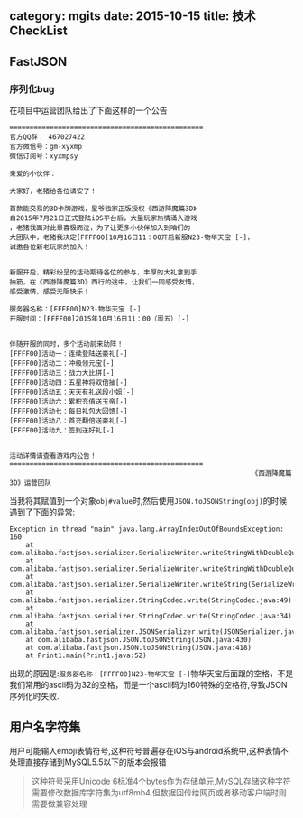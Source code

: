 category: mgits
date: 2015-10-15
title: 技术CheckList
---

## FastJSON

### 序列化bug
在项目中运营团队给出了下面这样的一个公告
```
================================================
官方QQ群： 467027422
官方微信号：gm-xyxmp
微信订阅号：xyxmpsy

亲爱的小伙伴：

大家好，老猪给各位请安了！

首款能交易的3D卡牌游戏，星爷独家正版授权《西游降魔篇3D》
自2015年7月21日正式登陆iOS平台后，大量玩家热情涌入游戏
，老猪我面对此景喜极而泣，为了让更多小伙伴加入到咱们的
大团队中，老猪我决定[FFFF00]10月16日11：00开启新服N23-物华天宝 [-]，
诚邀各位新老玩家的加入！


新服开启，精彩纷呈的活动期待各位的参与，丰厚的大礼拿到手
抽筋，在《西游降魔篇3D》西行的途中，让我们一同感受友情，
感受激情，感受无限快乐！

服务器名称：[FFFF00]N23-物华天宝 [-]
开服时间：[FFFF00]2015年10月16日11：00（周五）[-]


伴随开服的同时，多个活动前来助阵！
[FFFF00]活动一：连续登陆送豪礼[-]
[FFFF00]活动二：冲级领元宝[-]
[FFFF00]活动三：战力大比拼[-]
[FFFF00]活动四：五星神将双倍抽[-]
[FFFF00]活动五：天天有礼送段小姐[-]
[FFFF00]活动六：累积充值送玉帝[-]
[FFFF00]活动七：每日礼包大回馈[-]
[FFFF00]活动八：首充翻倍送豪礼[-]
[FFFF00]活动九：签到送好礼[-]


活动详情请查看游戏内公告！
================================================
                                                            《西游降魔篇3D》运营团队
```
当我将其赋值到一个对象`obj#value`时,然后使用`JSON.toJSONString(obj)`的时候遇到了下面的异常:
```
Exception in thread "main" java.lang.ArrayIndexOutOfBoundsException: 160
	at com.alibaba.fastjson.serializer.SerializeWriter.writeStringWithDoubleQuote(SerializeWriter.java:868)
	at com.alibaba.fastjson.serializer.SerializeWriter.writeStringWithDoubleQuote(SerializeWriter.java:602)
	at com.alibaba.fastjson.serializer.SerializeWriter.writeString(SerializeWriter.java:1366)
	at com.alibaba.fastjson.serializer.StringCodec.write(StringCodec.java:49)
	at com.alibaba.fastjson.serializer.StringCodec.write(StringCodec.java:34)
	at com.alibaba.fastjson.serializer.JSONSerializer.write(JSONSerializer.java:369)
	at com.alibaba.fastjson.JSON.toJSONString(JSON.java:430)
	at com.alibaba.fastjson.JSON.toJSONString(JSON.java:418)
	at Print1.main(Print1.java:52)
```
出现的原因是:`服务器名称：[FFFF00]N23-物华天宝 [-]`物华天宝后面跟的空格，不是我们常用的ascii码为32的空格，而是一个ascii码为160特殊的空格符,导致JSON序列化时失败.

## 用户名字符集
用户可能输入emoji表情符号,这种符号普遍存在iOS与android系统中,这种表情不处理直接存储到MySQL5.5以下的版本会报错
> 这种符号采用Unicode 6标准4个bytes作为存储单元,MySQL存储这种字符需要修改数据库字符集为utf8mb4,但数据回传给网页或者移动客户端时则需要做兼容处理

